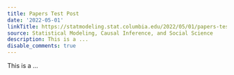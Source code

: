 ```yaml
---
title: Papers Test Post
date: '2022-05-01'
linkTitle: https://statmodeling.stat.columbia.edu/2022/05/01/papers-test-post/
source: Statistical Modeling, Causal Inference, and Social Science
description: This is a ...
disable_comments: true
---
```

This is a ...